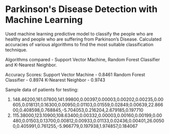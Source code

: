 # Parkinson's Disease Detection with Machine Learning

Used machine learning predictive model to classify the people who are healthy and people who are suffering from Parkinson’s Disease.
Calculated accuracies of various algorithms to find the most suitable classification technique.

Algorithms compared - Support Vector Machine, Random Forest Classifier and K-Nearest Neighbor.

Accuracy Scores:
    Support Vector Machine - 0.8461
    Random Forest Classifier - 0.8974
    K-Nearest Neighbor - 0.9743

Sample data of patients for testing:
1. 148.46200,161.07800,141.99800,0.00397,0.00003,0.00202,0.00235,0.00605,0.018131,0.16300,0.00950,0.01103,0.01559,0.02849,0.00639,22.86600,0.408598,0.768845,-5.704053,0.216204,2.679185,0.197710
2. 115.38000,123.10900,108.63400,0.00332,0.00003,0.00160,0.00199,0.00480,0.01503,0.13700,0.00812,0.00933,0.01133,0.02436,0.00401,26.00500,0.405991,0.761255,-5.966779,0.197938,1.974857,0.184067